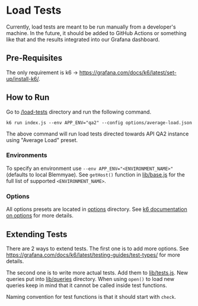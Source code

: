 # Load Tests

Currently, load tests are meant to be run manually from a developer's machine.
In the future, it should be added to GitHub Actions or something like that and the results integrated into our Grafana dashboard.

## Pre-Requisites

The only requirement is k6 -> https://grafana.com/docs/k6/latest/set-up/install-k6/.

## How to Run

Go to [/load-tests](.) directory and run the following command.

```shell
k6 run index.js --env APP_ENV="qa2" --config options/average-load.json
```

The above command will run load tests directed towards API QA2 instance using "Average Load" preset.

### Environments

To specify an environment use `--env APP_ENV="<ENVIRONMENT_NAME>"` (defaults to local Blemmyae).
See `getHost()` function in [lib/base.js](lib/base.js) for the full list of supported `<ENVIRONMENT_NAME>`.

### Options

All options presets are located in [options](options) directory.
See [k6 documentation on options](https://grafana.com/docs/k6/latest/using-k6/k6-options/how-to/) for more details.

## Extending Tests

There are 2 ways to extend tests. The first one is to add more options. See https://grafana.com/docs/k6/latest/testing-guides/test-types/ for more details.

The second one is to write more actual tests. Add them to [lib/tests.js](lib/tests.js). New queries put into [lib/queries](lib/queries) directory. When using `open()` to load new queries keep in mind that it cannot be called inside test functions.

Naming convention for test functions is that it should start with `check`.
